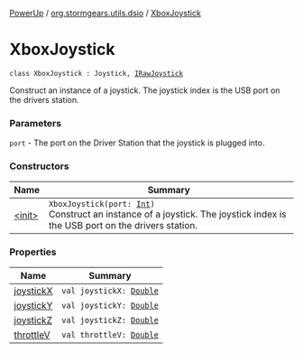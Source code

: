 [PowerUp](../../index.md) / [org.stormgears.utils.dsio](../index.md) / [XboxJoystick](./index.md)

# XboxJoystick

`class XboxJoystick : Joystick, `[`IRawJoystick`](../-i-raw-joystick/index.md)

Construct an instance of a joystick. The joystick index is the USB port on the drivers
station.

### Parameters

`port` - The port on the Driver Station that the joystick is plugged into.

### Constructors

| Name | Summary |
|---|---|
| [&lt;init&gt;](-init-.md) | `XboxJoystick(port: `[`Int`](https://kotlinlang.org/api/latest/jvm/stdlib/kotlin/-int/index.html)`)`<br>Construct an instance of a joystick. The joystick index is the USB port on the drivers station. |

### Properties

| Name | Summary |
|---|---|
| [joystickX](joystick-x.md) | `val joystickX: `[`Double`](https://kotlinlang.org/api/latest/jvm/stdlib/kotlin/-double/index.html) |
| [joystickY](joystick-y.md) | `val joystickY: `[`Double`](https://kotlinlang.org/api/latest/jvm/stdlib/kotlin/-double/index.html) |
| [joystickZ](joystick-z.md) | `val joystickZ: `[`Double`](https://kotlinlang.org/api/latest/jvm/stdlib/kotlin/-double/index.html) |
| [throttleV](throttle-v.md) | `val throttleV: `[`Double`](https://kotlinlang.org/api/latest/jvm/stdlib/kotlin/-double/index.html) |
